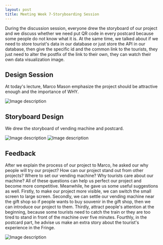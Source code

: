 ```yaml
---
layout: post
title: Meeting Week 7-Storyboarding Session
---
```




During the discussion session, everyone drew the storyboard of our project and we discuss whether we need put QR code in every postcard because some people do not know what it is. At the same time, we talked about if we need to store tourist's data in our database or just store the API in our database, then give the specific id and the common link to the tourists, they just need to alter the postfix of the link to their own, they can watch their own data visualization image.

## Design Session
At today's lecture, Marco Mason emphasize the project should be attractive enough and the importance of WHY.

![Image description](/dwd-project/img/IMG_7534.jpg)

## Storyboard Design
We drew the storyboard of vending machine and postcard.

![Image description](/dwd-project/img/IMG_7535.jpg)
![Image description](/dwd-project/img/IMG_7540.jpg)

## Feedback
After we explain the process of our project to Marco, he asked our why people will try our project? How can our project stand out from other projects? Where to set our vending machine? Why tourists care about our machine? All of these questions can help us perfect our project and become more competitive. Meanwhile, he gave us some useful suggestions as well. Firstly, to make our project more visible, we can switch the small screen to large screen. Secondly, we can settle our vending machine near the gift shop so if people wants to buy souvenir in the gift shop, then we can introduce our project to them. Thirdly, attract people's attention at the beginning, because some tourists need to catch the train or they are too tired to stand in front of the machine over five minutes. Fourthly, in the postcard part, he advise us make an extra story about the tourist's experience in the Fringe.  

![Image description](/dwd-project/img/IMG_7542.jpg)

